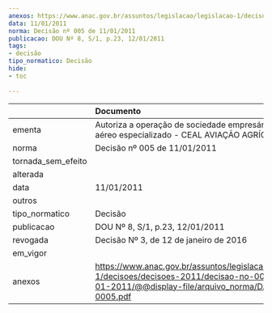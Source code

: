 ```yaml
---
anexos: https://www.anac.gov.br/assuntos/legislacao/legislacao-1/decisoes/decisoes-2011/decisao-no-005-de-11-01-2011/@@display-file/arquivo_norma/DA2011-0005.pdf
data: 11/01/2011
norma: Decisão nº 005 de 11/01/2011
publicacao: DOU Nº 8, S/1, p.23, 12/01/2011
tags:
- decisão
tipo_normatico: Decisão
hide: 
- toc 
 
---
```


|                    | Documento                                                                                                                                                 |
|:-------------------|:----------------------------------------------------------------------------------------------------------------------------------------------------------|
| ementa             | Autoriza a operação de sociedade empresária de serviço aéreo especializado - CEAL AVIAÇÃO AGRÍCOLA LTDA.                                                  |
| norma              | Decisão nº 005 de 11/01/2011                                                                                                                              |
| tornada_sem_efeito |                                                                                                                                                           |
| alterada           |                                                                                                                                                           |
| data               | 11/01/2011                                                                                                                                                |
| outros             |                                                                                                                                                           |
| tipo_normatico     | Decisão                                                                                                                                                   |
| publicacao         | DOU Nº 8, S/1, p.23, 12/01/2011                                                                                                                           |
| revogada           | Decisão Nº 3, de 12 de janeiro de 2016                                                                                                                    |
| em_vigor           |                                                                                                                                                           |
| anexos             | https://www.anac.gov.br/assuntos/legislacao/legislacao-1/decisoes/decisoes-2011/decisao-no-005-de-11-01-2011/@@display-file/arquivo_norma/DA2011-0005.pdf |